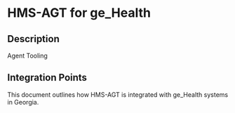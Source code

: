 # HMS-AGT for ge_Health

## Description

Agent Tooling

## Integration Points

This document outlines how HMS-AGT is integrated with ge_Health systems in Georgia.
